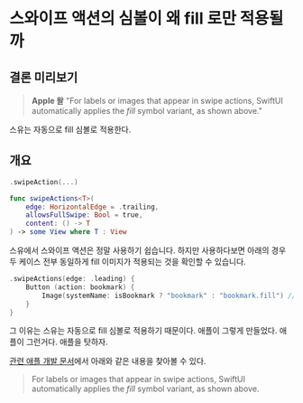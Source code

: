 # 스와이프 액션의 심볼이 왜 fill 로만 적용될까

## 결론 미리보기

> **Apple 왈** "For labels or images that appear in swipe actions, SwiftUI automatically applies the *fill* symbol variant, as shown above."

스유는 자동으로 fill 심볼로 적용한다.

## 개요

```swift
.swipeAction(...)
```

```swift
func swipeActions<T>(
    edge: HorizontalEdge = .trailing,
    allowsFullSwipe: Bool = true,
    content: () -> T
) -> some View where T : View
```

스유에서 스와이프 액션은 정말 사용하기 쉽습니다. 하지만 사용하다보면 아래의 경우 두 케이스 전부 동일하게 fill 이미지가 적용되는 것을 확인할 수 있습니다.

```swift
.swipeActions(edge: .leading) {
    Button (action: bookmark) {
        Image(systemName: isBookmark ? "bookmark" : "bookmark.fill") // 둘 다 "bookmark.fill" 로 적용된다.
    }
}
```

그 이유는 스유는 자동으로 fill 심볼로 적용하기 때문이다. 애플이 그렇게 만들었다. 애플이 그런거다. 애플을 탓하자.

[관련 애플 개발 문서](https://developer.apple.com/documentation/SwiftUI/View/swipeActions(edge:allowsFullSwipe:content:))에서 아래와 같은 내용을 찾아볼 수 있다.

> For labels or images that appear in swipe actions, SwiftUI automatically applies the *fill* symbol variant, as shown above.
